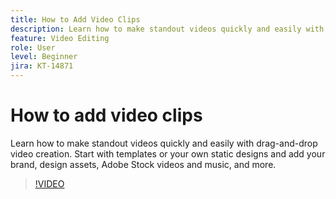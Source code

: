 ```yaml
---
title: How to Add Video Clips
description: Learn how to make standout videos quickly and easily with drag-and-drop video creation
feature: Video Editing
role: User
level: Beginner
jira: KT-14871
---
```

# How to add video clips

Learn how to make standout videos quickly and easily with drag-and-drop video creation. Start with templates or your own static designs and add your brand, design assets, Adobe Stock videos and music, and more. 

>[!VIDEO](https://video.tv.adobe.com/v/3427071?quality=12&learn=on&hidetitle=true)
